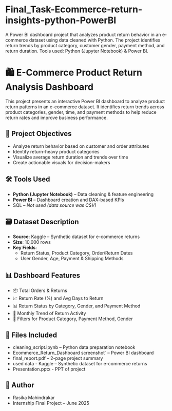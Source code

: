 # Final_Task-Ecommerce-return-insights-python-PowerBI
A Power BI dashboard project that analyzes product return behavior in an e-commerce dataset using data cleaned with Python. The project identifies return trends by product category, customer gender, payment method, and return duration. Tools used: Python (Jupyter Notebook) &amp; Power BI.

# 🛍️ E-Commerce Product Return Analysis Dashboard

This project presents an interactive Power BI dashboard to analyze product return patterns in an e-commerce dataset. It identifies return trends across product categories, gender, time, and payment methods to help reduce return rates and improve business performance.


## 📌 Project Objectives
- Analyze return behavior based on customer and order attributes
- Identify return-heavy product categories
- Visualize average return duration and trends over time
- Create actionable visuals for decision-makers


## 🛠️ Tools Used
- **Python (Jupyter Notebook)** – Data cleaning & feature engineering
- **Power BI** – Dashboard creation and DAX-based KPIs
- SQL – *Not used (data source was CSV)*


## 🗃️ Dataset Description
- **Source**: Kaggle – Synthetic dataset for e-commerce returns
- **Size**: 10,000 rows  
- **Key Fields**:
  - Return Status, Product Category, Order/Return Dates
  - User Gender, Age, Payment & Shipping Methods


## 📊 Dashboard Features
- 📦 Total Orders & Returns
- 📈 Return Rate (%) and Avg Days to Return
- 📊 Return Status by Category, Gender, and Payment Method
- 📅 Monthly Trend of Return Activity
- 🧭 Filters for Product Category, Payment Method, Gender


## 📁 Files Included
-  cleaning_script.ipynb – Python data preparation notebook
-  Ecommerce_Return_Dashboard screenshot` – Power BI dashboard 
-  final_report.pdf – 2-page project summary
-  used data - Kaggle – Synthetic dataset for e-commerce returns
-  Presentation.pptx - PPT of project


## 👤 Author
- Rasika Mahindrakar
- Internship Final Project – June 2025
